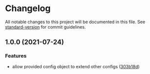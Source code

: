 # Changelog

All notable changes to this project will be documented in this file. See [standard-version](https://github.com/conventional-changelog/standard-version) for commit guidelines.

## 1.0.0 (2021-07-24)


### Features

* allow provided config object to extend other configs ([303b18d](https://github.com/nikibharadwaj/Maventest/commit/303b18d3eb27d1ffe7df48dc96ba60be783ce8a7))

